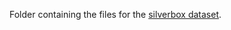 Folder containing the files for the [silverbox dataset](http://www.it.uu.se/research/publications/reports/2013-006/2013-006-nc.pdf). 